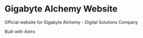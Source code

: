 # Gigabyte Alchemy Website

Official website for Gigabyte Alchemy - Digital Solutions Company

Built with Astro